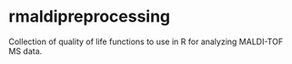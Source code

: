 # rmaldipreprocessing

Collection of quality of life functions to use in R for analyzing MALDI-TOF MS data.
